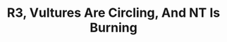 ---
title: R3, Vultures Are Circling, And NT Is Burning
type: round
cinematic: "videos/intro-3.mp4"
recordings:
-   text: Ambrose's perspective
    url: https://www.youtube.com/watch?v=lMMzwKeoqe4
-   text: Kafka's perspective
    url: https://www.youtube.com/watch?v=g30PsMnhdPw
-   text: Merryn's perspective
    url: https://www.youtube.com/watch?v=0g_eW0hjmTI
-   text: Pippi's perspective
    url: https://www.youtube.com/watch?v=KngMOqQLOkY
-   text: Quinn's perspective
    url: https://www.youtube.com/watch?v=KOix3M_aA6k
-   text: Red's perspective
    url: https://www.youtube.com/watch?v=CuJCSweqZjU
-   text: REL's perspective
    url: https://www.youtube.com/watch?v=jBrI295UYyM
-   text: Victoria's perspective
    url: https://www.youtube.com/watch?v=L_8goiZ_9j8
synopsis: Placeholder text.
gallery: "/rounds/gallery/round_3"
---